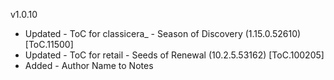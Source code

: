 v1.0.10

- Updated - ToC for classicera_ - Season of Discovery (1.15.0.52610) [ToC.11500]
- Updated - ToC for retail - Seeds of Renewal (10.2.5.53162) [ToC.100205]
- Added - Author Name to Notes